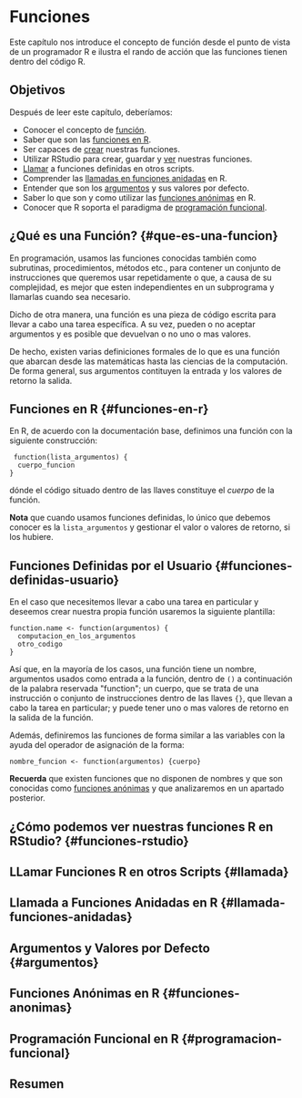 
# Funciones

Este capítulo nos introduce el concepto de función  desde el punto de vista de un programador R e ilustra el rando de acción que las funciones tienen dentro del código R.

## Objetivos

Después de leer este capítulo, deberíamos:

- Conocer el concepto de [función](#que-es-una-funcion).
- Saber que son las [funciones en R](#funciones-en-r).
- Ser capaces de [crear](#funciones-definidas-usuario) nuestras funciones.
- Utilizar RStudio para crear, guardar y [ver](#funciones-rstudio) nuestras funciones.
- [Llamar](#llamada) a funciones definidas en otros scripts.
- Comprender las [llamadas en funciones anidadas](#llamada-funciones-anidadas) en R.
- Entender que son los [argumentos](#argumentos) y sus valores por defecto.
- Saber lo que son y como utilizar las [funciones anónimas](#funciones-anonimas) en R.
- Conocer que R soporta el paradigma de [programación funcional](#programacion-funcional).



## ¿Qué es una Función? {#que-es-una-funcion}

En programación, usamos las funciones conocidas también como subrutinas, procedimientos, métodos etc., para contener un conjunto de instrucciones que queremos usar repetidamente o que, a causa de su complejidad, es mejor que esten independientes en un subprograma y llamarlas cuando sea necesario. 

Dicho de otra manera, una función es una pieza de código escrita para llevar a cabo una tarea específica. A su vez, pueden o no aceptar argumentos y es posible que devuelvan o no uno o mas valores.

De hecho, existen varias definiciones formales de lo que es una función que abarcan desde las matemáticas hasta las ciencias de la computación. De forma general, sus argumentos contituyen la entrada y los valores de retorno la salida.



## Funciones en R {#funciones-en-r}

En R, de acuerdo con la documentación base, definimos una función con la siguiente construcción:

```{}
 function(lista_argumentos) {
  cuerpo_funcion
}
```

dónde el código situado dentro de las llaves constituye el _cuerpo_ de la función.

__Nota__ que cuando usamos funciones definidas, lo único que debemos conocer es la `lista_argumentos` y gestionar el valor o valores de retorno, si los hubiere.





## Funciones Definidas por el Usuario {#funciones-definidas-usuario}

En el caso que necesitemos llevar a cabo una tarea en particular y deseemos crear nuestra propia función usaremos la siguiente plantilla:

```{}
function.name <- function(argumentos) {
  computacion_en_los_argumentos
  otro_codigo
}
```

Así que, en la mayoría de los casos, una función tiene un nombre, argumentos usados como entrada a la función, dentro de `()` a continuación de la palabra reservada "function"; un cuerpo, que se trata de una instrucción o conjunto de instrucciones dentro de las llaves `{}`, que llevan a cabo la tarea en particular; y puede tener uno o mas valores de retorno en la salida de la función.

Además, definiremos las funciones de forma similar a las variables con la ayuda del operador de asignación de la forma:


```{}
nombre_funcion <- function(argumentos) {cuerpo}
```


__Recuerda__ que existen funciones que no disponen de nombres y que son conocidas como [funciones anónimas](#funciones-anonimas) y que analizaremos en un apartado posterior.




## ¿Cómo podemos ver nuestras funciones R en RStudio? {#funciones-rstudio}

## LLamar Funciones R en otros Scripts {#llamada}


## Llamada a Funciones Anidadas en R {#llamada-funciones-anidadas}

## Argumentos y Valores por Defecto {#argumentos}

## Funciones Anónimas en R {#funciones-anonimas}

## Programación Funcional en R {#programacion-funcional}

## Resumen
